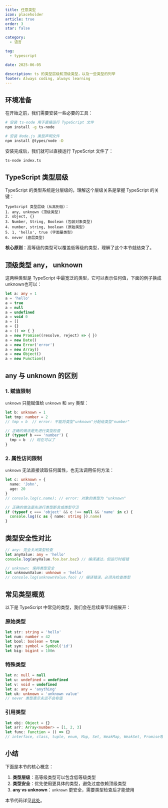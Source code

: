 ```yaml
---
title: 任意类型
icon: placeholder
article: true
order: 3
star: false

category:
  - 语言

tag:
  - typescript

date: 2025-06-05

description: ts 的类型层级和顶级类型，以及一些类型的列举
footer: Always coding, always learning
---
```


<!-- more -->

## 环境准备

在开始之前，我们需要安装一些必要的工具：

```bash
# 安装 ts-node 用于直接运行 TypeScript 文件
npm install -g ts-node

# 安装 Node.js 类型声明文件
npm install @types/node -D
```

安装完成后，我们就可以直接运行 TypeScript 文件了：

```bash
ts-node index.ts
```

## TypeScript 类型层级

TypeScript 的类型系统是分层级的，理解这个层级关系是掌握 TypeScript 的关键：

```text
TypeScript 类型层级（从高到低）：
1. any, unknown (顶级类型)
2. object, {}
3. Number, String, Boolean (包装对象类型)
4. number, string, boolean (原始类型)
5. 1, 'hello', true (字面量类型)
6. never (底层类型)
```

**核心原则**：高等级的类型可以覆盖低等级的类型，理解了这个本节就结束了。

## 顶级类型 any， unknown

这两种类型是 TypeScript 中最宽泛的类型，它可以表示任何值，下面的例子换成unknown也可以：

```typescript
let a: any = 1
a = 'hello'
a = true
a = null
a = undefined
a = void 0
a = []
a = {}
a = () => { }
a = new Promise((resolve, reject) => { })
a = new Date()
a = new Error('error')
a = new Array()
a = new Object()
a = new Function()
```

## any 与 unknown 的区别

### 1. 赋值限制

`unknown` 只能赋值给 `unknown` 和 `any` 类型：

```typescript
let b: unknown = 1
let tmp: number = 2
// tmp = b  // error: 不能将类型"unknown"分配给类型"number"

// 正确的做法是先进行类型检查
if (typeof b === 'number') {
  tmp = b  // 现在可以了
}
```

### 2. 属性访问限制

`unknown` 无法直接读取任何属性，也无法调用任何方法：

```typescript
let c: unknown = {
  name: 'John',
  age: 20
}
// console.log(c.name); // error: 对象的类型为 "unknown"

// 正确的做法是先进行类型断言或类型守卫
if (typeof c === 'object' && c !== null && 'name' in c) {
  console.log((c as { name: string }).name)
}
```

## 类型安全性对比

```typescript
// any: 完全关闭类型检查
let anyValue: any = 'hello'
console.log(anyValue.foo.bar.baz) // 编译通过，但运行时报错

// unknown: 保持类型安全
let unknownValue: unknown = 'hello'
// console.log(unknownValue.foo) // 编译错误，必须先检查类型
```

## 常见类型概览

以下是 TypeScript 中常见的类型，我们会在后续章节详细展开：

### 原始类型
```typescript
let str: string = 'hello'
let num: number = 42
let bool: boolean = true
let sym: symbol = Symbol('id')
let big: bigint = 100n
```

### 特殊类型
```typescript
let n: null = null
let u: undefined = undefined
let v: void = undefined
let a: any = 'anything'
let uk: unknown = 'unknown value'
// never 类型表示永远不会有值
```

### 引用类型
```typescript
let obj: Object = {}
let arr: Array<number> = [1, 2, 3]
let func: Function = () => {}
// interface, class, tuple, enum, Map, Set, WeakMap, WeakSet, Promise等会在后续章节介绍
```

## 小结

下面是本节的核心概念：

1. **类型层级**：高等级类型可以包含低等级类型
2. **类型安全**：优先使用更具体的类型，避免过度依赖顶级类型
3. **any vs unknown**：`unknown` 更安全，需要类型检查后才能使用

本节代码详见[此处](https://github.com/KBchulan/ClBlogs-Src/blob/main/blogs-main/typescript/03-any-type/index.ts)。
